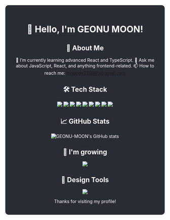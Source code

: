 <div align="center" style="background-color: #282c34; padding: 20px; border-radius: 10px; color: white;">
  <h1>👋 Hello, I'm GEONU MOON!</h1>
  
  ## 🚀 About Me
   🌱 I’m currently learning advanced React and TypeScript.
   💬 Ask me about JavaScript, React, and anything frontend-related.
   📫 How to reach me: <a href="mailto:moondy220965@gmail.com" style="color: #61dafb;">moondy220965@gmail.com</a>

  ## 🛠 Tech Stack
  <p>
    <img src="https://img.shields.io/badge/html5-%23E34F26.svg?style=flat-square&logo=html5&logoColor=white" />
    <img src="https://img.shields.io/badge/css3-%231572B6.svg?style=flat-square&logo=css3&logoColor=white" />
    <img src="https://img.shields.io/badge/javascript-%23323330.svg?style=flat-square&logo=javascript&logoColor=%23F7DF1E" />
    <img src="https://img.shields.io/badge/react-%2320232a.svg?style=flat-square&logo=react&logoColor=%2361DAFB" />
    <img src="https://img.shields.io/badge/redux-%23593d88.svg?style=flat-square&logo=redux&logoColor=white" />
    <img src="https://img.shields.io/badge/typescript-%23007ACC.svg?style=flat-square&logo=typescript&logoColor=white" />
    <img src="https://img.shields.io/badge/next.js-%23000000.svg?style=flat-square&logo=nextdotjs&logoColor=white" />
    <img src="https://img.shields.io/badge/tailwindcss-%2338B2AC.svg?style=flat-square&logo=tailwind-css&logoColor=white" />
    <img src="https://img.shields.io/badge/styled--components-%23DB7093.svg?style=flat-square&logo=styled-components&logoColor=white" />
  </p>

  ## 📈 GitHub Stats
  <img src="https://github-readme-stats.vercel.app/api?username=GEONU-MOON&theme=react&show_icons=true" alt="GEONU-MOON's GitHub stats" />

  ## 🌱 I'm growing
  <a href="https://lilac-devourer-013.notion.site/dbb6527bdf1c4d97b0474f76a3cad217?pvs=4">
    <img src="https://img.shields.io/badge/portfolio-%23000000.svg?style=flat-square&logo=firefox&logoColor=#FF7139" />
  </a>

  ## 🎨 Design Tools
  <img src="https://img.shields.io/badge/figma-%23F24E1E.svg?style=flat-square&logo=figma&logoColor=white" />

  <p>Thanks for visiting my profile!</p>
</div>
